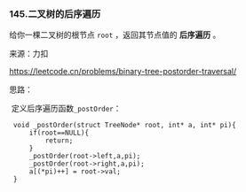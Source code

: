 ### 145.二叉树的后序遍历

给你一棵二叉树的根节点 `root` ，返回其节点值的 **后序遍历** 。



来源：力扣

https://leetcode.cn/problems/binary-tree-postorder-traversal/





思路：

​		定义后序遍历函数`_postOrder`：

```
 void _postOrder(struct TreeNode* root, int* a, int* pi){
     if(root==NULL){
         return;
     }
     _postOrder(root->left,a,pi);
     _postOrder(root->right,a,pi); 
     a[(*pi)++] = root->val;
 }
```

